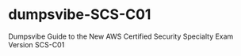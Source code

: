# dumpsvibe-SCS-C01
Dumpsvibe Guide to the New AWS Certified Security Specialty Exam Version SCS-C01 
